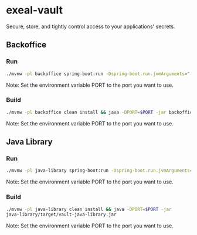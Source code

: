 # exeal-vault
Secure, store, and tightly control access to your applications' secrets.

## Backoffice

### Run

```bash
./mvnw -pl backoffice spring-boot:run -Dspring-boot.run.jvmArguments="-DPORT=$PORT"
```

Note: Set the environment variable PORT to the port you want to use.

### Build

```bash
./mvnw -pl backoffice clean install && java -DPORT=$PORT -jar backoffice/target/vault-backoffice.jar
```

Note: Set the environment variable PORT to the port you want to use.

## Java Library

### Run

```bash
./mvnw -pl java-library spring-boot:run -Dspring-boot.run.jvmArguments="-DPORT=$PORT"
```

Note: Set the environment variable PORT to the port you want to use.

### Build

```bash
./mvnw -pl java-library clean install && java -DPORT=$PORT -jar
java-library/target/vault-java-library.jar
```

Note: Set the environment variable PORT to the port you want to use.
